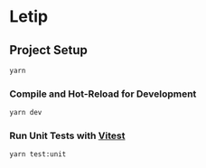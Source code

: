 # Letip

## Project Setup

```sh
yarn
```

### Compile and Hot-Reload for Development

```sh
yarn dev
```

### Run Unit Tests with [Vitest](https://vitest.dev/)

```sh
yarn test:unit
```
